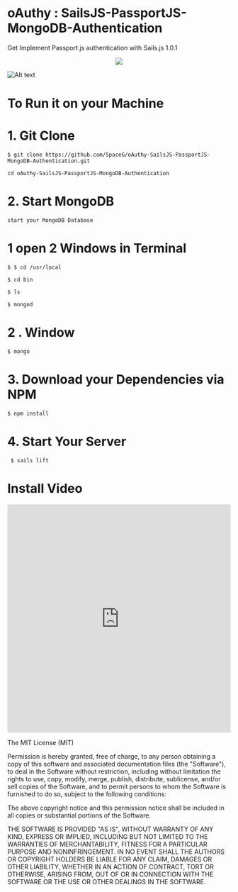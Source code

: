 # oAuthy : SailsJS-PassportJS-MongoDB-Authentication
Get Implement Passport.js authentication with Sails.js 1.0.1


<p align="center">
  <img src="https://github.com/SpaceG/oAuthy-SailsJS-PassportJS-MongoDB-Authentication/blob/master/assets/images/sailsjspassportjsmongodb.png">
</p>


![Alt text](https://sailsjshacker.co/wp-content/uploads/2018/04/front-row-1024x161.png "Optional Title")



# To Run it on your Machine

# 1. Git Clone 

    $ git clone https://github.com/SpaceG/oAuthy-SailsJS-PassportJS-MongoDB-Authentication.git

    cd oAuthy-SailsJS-PassportJS-MongoDB-Authentication


# 2. Start MongoDB

    start your MongoDB Database 

   # 1 open 2 Windows in Terminal

    $ $ cd /usr/local

    $ cd bin

    $ ls

    $ mongod

   # 2 . Window

    $ mongo

# 3. Download your Dependencies via NPM 

    $ npm install 

# 4. Start Your Server 

     $ sails lift 


# Install Video
    
<iframe width="100%" height="515" src="https://www.youtube.com/embed/yTVuXrIsB18" frameborder="0" allow="autoplay; encrypted-media" allowfullscreen></iframe>


The MIT License (MIT)

Permission is hereby granted, free of charge, to any person obtaining a copy
of this software and associated documentation files (the "Software"), to deal
in the Software without restriction, including without limitation the rights
to use, copy, modify, merge, publish, distribute, sublicense, and/or sell
copies of the Software, and to permit persons to whom the Software is
furnished to do so, subject to the following conditions:

The above copyright notice and this permission notice shall be included in all
copies or substantial portions of the Software.

THE SOFTWARE IS PROVIDED "AS IS", WITHOUT WARRANTY OF ANY KIND, EXPRESS OR
IMPLIED, INCLUDING BUT NOT LIMITED TO THE WARRANTIES OF MERCHANTABILITY,
FITNESS FOR A PARTICULAR PURPOSE AND NONINFRINGEMENT. IN NO EVENT SHALL THE
AUTHORS OR COPYRIGHT HOLDERS BE LIABLE FOR ANY CLAIM, DAMAGES OR OTHER
LIABILITY, WHETHER IN AN ACTION OF CONTRACT, TORT OR OTHERWISE, ARISING FROM,
OUT OF OR IN CONNECTION WITH THE SOFTWARE OR THE USE OR OTHER DEALINGS IN THE
SOFTWARE.

